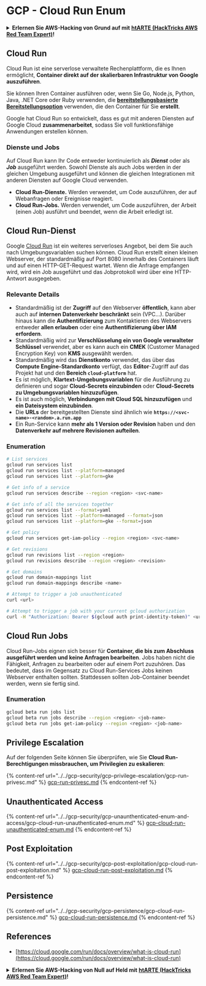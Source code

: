 # GCP - Cloud Run Enum

<details>

<summary><strong>Erlernen Sie AWS-Hacking von Grund auf mit</strong> <a href="https://training.hacktricks.xyz/courses/arte"><strong>htARTE (HackTricks AWS Red Team Expert)</strong></a><strong>!</strong></summary>

Andere Möglichkeiten, HackTricks zu unterstützen:

* Wenn Sie Ihr **Unternehmen in HackTricks beworben sehen möchten** oder **HackTricks als PDF herunterladen möchten**, überprüfen Sie die [**ABONNEMENTPLÄNE**](https://github.com/sponsors/carlospolop)!
* Holen Sie sich das [**offizielle PEASS & HackTricks-Merchandise**](https://peass.creator-spring.com)
* Entdecken Sie [**The PEASS Family**](https://opensea.io/collection/the-peass-family), unsere Sammlung exklusiver [**NFTs**](https://opensea.io/collection/the-peass-family)
* **Treten Sie der** 💬 [**Discord-Gruppe**](https://discord.gg/hRep4RUj7f) oder der [**Telegram-Gruppe**](https://t.me/peass) bei oder **folgen** Sie uns auf **Twitter** 🐦 [**@hacktricks_live**](https://twitter.com/hacktricks_live)**.**
* **Teilen Sie Ihre Hacking-Tricks, indem Sie PRs an die** [**HackTricks**](https://github.com/carlospolop/hacktricks) und [**HackTricks Cloud**](https://github.com/carlospolop/hacktricks-cloud) Github-Repositories einreichen.

</details>

## Cloud Run <a href="#reviewing-cloud-run-configurations" id="reviewing-cloud-run-configurations"></a>

Cloud Run ist eine serverlose verwaltete Rechenplattform, die es Ihnen ermöglicht, **Container direkt auf der skalierbaren Infrastruktur von Google auszuführen**.

Sie können Ihren Container ausführen oder, wenn Sie Go, Node.js, Python, Java, .NET Core oder Ruby verwenden, die [**bereitstellungsbasierte Bereitstellungsoption**](https://cloud.google.com/run/docs/deploying-source-code) verwenden, die den Container für Sie **erstellt**.

Google hat Cloud Run so entwickelt, dass es gut mit anderen Diensten auf Google Cloud **zusammenarbeitet**, sodass Sie voll funktionsfähige Anwendungen erstellen können.

### Dienste und Jobs <a href="#services-and-jobs" id="services-and-jobs"></a>

Auf Cloud Run kann Ihr Code entweder kontinuierlich als _**Dienst**_ oder als _**Job**_ ausgeführt werden. Sowohl Dienste als auch Jobs werden in der gleichen Umgebung ausgeführt und können die gleichen Integrationen mit anderen Diensten auf Google Cloud verwenden.

* **Cloud Run-Dienste.** Werden verwendet, um Code auszuführen, der auf Webanfragen oder Ereignisse reagiert.
* **Cloud Run-Jobs.** Werden verwendet, um Code auszuführen, der Arbeit (einen Job) ausführt und beendet, wenn die Arbeit erledigt ist.

## Cloud Run-Dienst

Google [Cloud Run](https://cloud.google.com/run) ist ein weiteres serverloses Angebot, bei dem Sie auch nach Umgebungsvariablen suchen können. Cloud Run erstellt einen kleinen Webserver, der standardmäßig auf Port 8080 innerhalb des Containers läuft und auf einen HTTP-GET-Request wartet. Wenn die Anfrage empfangen wird, wird ein Job ausgeführt und das Jobprotokoll wird über eine HTTP-Antwort ausgegeben.

### Relevante Details

* Standardmäßig ist der **Zugriff** auf den Webserver **öffentlich**, kann aber auch auf **internen Datenverkehr beschränkt** sein (VPC...). Darüber hinaus kann die **Authentifizierung** zum Kontaktieren des Webservers entweder **allen erlauben** oder eine **Authentifizierung über IAM erfordern**.
* Standardmäßig wird zur **Verschlüsselung ein von Google verwalteter Schlüssel** verwendet, aber es kann auch ein **CMEK** (Customer Managed Encryption Key) von **KMS** ausgewählt werden.
* Standardmäßig wird das **Dienstkonto** verwendet, das über das **Compute Engine-Standardkonto** verfügt, das **Editor**-Zugriff auf das Projekt hat und den **Bereich `cloud-platform`** hat.
* Es ist möglich, **Klartext-Umgebungsvariablen** für die Ausführung zu definieren und sogar **Cloud-Secrets einzubinden** oder **Cloud-Secrets zu Umgebungsvariablen hinzuzufügen**.
* Es ist auch möglich, **Verbindungen mit Cloud SQL hinzuzufügen** und **ein Dateisystem einzubinden**.
* Die **URLs** der bereitgestellten Dienste sind ähnlich wie **`https://<svc-name>-<random>.a.run.app`**
* Ein Run-Service kann **mehr als 1 Version oder Revision** haben und den **Datenverkehr auf mehrere Revisionen aufteilen**.

### Enumeration
```bash
# List services
gcloud run services list
gcloud run services list --platform=managed
gcloud run services list --platform=gke

# Get info of a service
gcloud run services describe --region <region> <svc-name>

# Get info of all the services together
gcloud run services list --format=yaml
gcloud run services list --platform=managed --format=json
gcloud run services list --platform=gke --format=json

# Get policy
gcloud run services get-iam-policy --region <region> <svc-name>

# Get revisions
gcloud run revisions list --region <region>
gcloud run revisions describe --region <region> <revision>

# Get domains
gcloud run domain-mappings list
gcloud run domain-mappings describe <name>

# Attempt to trigger a job unauthenticated
curl <url>

# Attempt to trigger a job with your current gcloud authorization
curl -H "Authorization: Bearer $(gcloud auth print-identity-token)" <url>
```
## Cloud Run Jobs

Cloud Run-Jobs eignen sich besser für **Container, die bis zum Abschluss ausgeführt werden und keine Anfragen bearbeiten**. Jobs haben nicht die Fähigkeit, Anfragen zu bearbeiten oder auf einem Port zuzuhören. Das bedeutet, dass im Gegensatz zu Cloud Run-Services Jobs keinen Webserver enthalten sollten. Stattdessen sollten Job-Container beendet werden, wenn sie fertig sind.

### Enumeration
```bash
gcloud beta run jobs list
gcloud beta run jobs describe --region <region> <job-name>
gcloud beta run jobs get-iam-policy --region <region> <job-name>
```
## Privilege Escalation

Auf der folgenden Seite können Sie überprüfen, wie Sie **Cloud Run-Berechtigungen missbrauchen, um Privilegien zu eskalieren**:

{% content-ref url="../../gcp-security/gcp-privilege-escalation/gcp-run-privesc.md" %}
[gcp-run-privesc.md](../../gcp-security/gcp-privilege-escalation/gcp-run-privesc.md)
{% endcontent-ref %}

## Unauthenticated Access

{% content-ref url="../../gcp-security/gcp-unaunthenticated-enum-and-access/gcp-cloud-run-unauthenticated-enum.md" %}
[gcp-cloud-run-unauthenticated-enum.md](../../gcp-security/gcp-unaunthenticated-enum-and-access/gcp-cloud-run-unauthenticated-enum.md)
{% endcontent-ref %}

## Post Exploitation

{% content-ref url="../../gcp-security/gcp-post-exploitation/gcp-cloud-run-post-exploitation.md" %}
[gcp-cloud-run-post-exploitation.md](../../gcp-security/gcp-post-exploitation/gcp-cloud-run-post-exploitation.md)
{% endcontent-ref %}

## Persistence

{% content-ref url="../../gcp-security/gcp-persistence/gcp-cloud-run-persistence.md" %}
[gcp-cloud-run-persistence.md](../../gcp-security/gcp-persistence/gcp-cloud-run-persistence.md)
{% endcontent-ref %}

## References

* [https://cloud.google.com/run/docs/overview/what-is-cloud-run](https://cloud.google.com/run/docs/overview/what-is-cloud-run)

<details>

<summary><strong>Erlernen Sie AWS-Hacking von Null auf Held mit</strong> <a href="https://training.hacktricks.xyz/courses/arte"><strong>htARTE (HackTricks AWS Red Team Expert)</strong></a><strong>!</strong></summary>

Andere Möglichkeiten, HackTricks zu unterstützen:

* Wenn Sie Ihr **Unternehmen in HackTricks beworben sehen möchten** oder **HackTricks als PDF herunterladen möchten**, überprüfen Sie die [**ABONNEMENTPLÄNE**](https://github.com/sponsors/carlospolop)!
* Holen Sie sich das [**offizielle PEASS & HackTricks-Merch**](https://peass.creator-spring.com)
* Entdecken Sie [**The PEASS Family**](https://opensea.io/collection/the-peass-family), unsere Sammlung exklusiver [**NFTs**](https://opensea.io/collection/the-peass-family)
* **Treten Sie der** 💬 [**Discord-Gruppe**](https://discord.gg/hRep4RUj7f) oder der [**Telegram-Gruppe**](https://t.me/peass) bei oder **folgen** Sie uns auf **Twitter** 🐦 [**@hacktricks_live**](https://twitter.com/hacktricks_live)**.**
* **Teilen Sie Ihre Hacking-Tricks, indem Sie PRs an die** [**HackTricks**](https://github.com/carlospolop/hacktricks) und [**HackTricks Cloud**](https://github.com/carlospolop/hacktricks-cloud) GitHub-Repositories einreichen.

</details>
